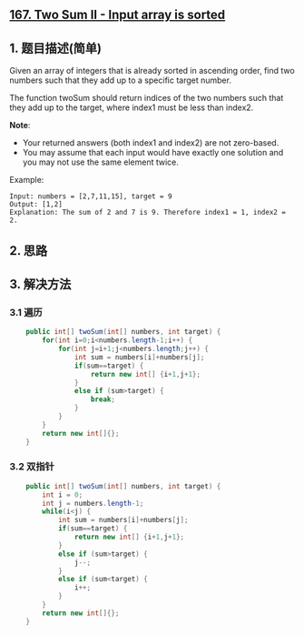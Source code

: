 ## [167. Two Sum II - Input array is sorted](https://leetcode-cn.com/problems/two-sum-ii-input-array-is-sorted/)

## 1. 题目描述(简单)

Given an array of integers that is already sorted in ascending order, find two numbers such that they add up to a specific target number.

The function twoSum should return indices of the two numbers such that they add up to the target, where index1 must be less than index2.

**Note**:

- Your returned answers (both index1 and index2) are not zero-based.
- You may assume that each input would have exactly one solution and you may not use the same element twice.

Example:
```
Input: numbers = [2,7,11,15], target = 9
Output: [1,2]
Explanation: The sum of 2 and 7 is 9. Therefore index1 = 1, index2 = 2.
```


## 2. 思路

## 3. 解决方法

### 3.1 遍历


```java
    public int[] twoSum(int[] numbers, int target) {
        for(int i=0;i<numbers.length-1;i++) {
        	for(int j=i+1;j<numbers.length;j++) {
        		int sum = numbers[i]+numbers[j];
        		if(sum==target) {
        			return new int[] {i+1,j+1};
        		}
        		else if (sum>target) {
					break;
				}
        	}
        }
        return new int[]{};
    }
```


### 3.2 双指针


```java
    public int[] twoSum(int[] numbers, int target) {
    	int i = 0;
    	int j = numbers.length-1;
    	while(i<j) {
    		int sum = numbers[i]+numbers[j];
    		if(sum==target) {
    			return new int[] {i+1,j+1};
    		}
    		else if (sum>target) {
				j--;
			}
    		else if (sum<target) {
				i++;
			}
    	}
    	return new int[]{};
    }
```


